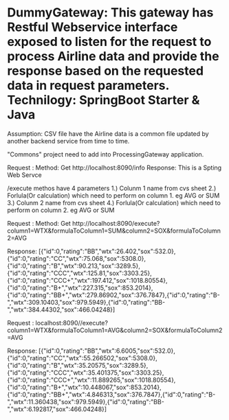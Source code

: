 # DummyGateway: This gateway has Restful Webservice interface exposed to listen for the request to process Airline data and provide the response based on the requested data in request parameters. Technilogy: SpringBoot Starter & Java

Assumption: CSV file have the Airline data is a common file updated by another backend service from time to time.

"Commons" project need to add into ProcessingGateway application.

Request : Method: Get http://localhost:8090/info Response: This is a Spting Web Servce

/execute methos have 4 parameters
1.) Colunm 1 name from cvs sheet
2.) Forlula(Or calculation) which need to perform on column 1. eg AVG or SUM
3.) Colunm 2 name from cvs sheet
4.) Forlula(Or calculation) which need to perform on column 2. eg AVG or SUM

Request : Method: Get http://localhost:8090/execute?column1=WTX&formulaToColumn1=SUM&column2=SOX&formulaToColumn2=AVG

Response: [{"id":0,"rating":"BB","wtx":26.402,"sox":532.0},{"id":0,"rating":"CC","wtx":75.068,"sox":5308.0},{"id":0,"rating":"B","wtx":90.213,"sox":3289.5},{"id":0,"rating":"CCC","wtx":125.81,"sox":3303.25},{"id":0,"rating":"CCC+","wtx":197.412,"sox":1018.80554},{"id":0,"rating":"B+","wtx":227.315,"sox":853.2014},{"id":0,"rating":"BB+","wtx":279.86902,"sox":376.7847},{"id":0,"rating":"B-","wtx":309.10403,"sox":979.5949},{"id":0,"rating":"BB-","wtx":384.44302,"sox":466.04248}]

Request : localhost:8090//execute?column1=WTX&formulaToColumn1=AVG&column2=SOX&formulaToColumn2=AVG 

Response: [{"id":0,"rating":"BB","wtx":6.6005,"sox":532.0},{"id":0,"rating":"CC","wtx":55.266502,"sox":5308.0},{"id":0,"rating":"B","wtx":35.20575,"sox":3289.5},{"id":0,"rating":"CCC","wtx":35.401375,"sox":3303.25},{"id":0,"rating":"CCC+","wtx":11.889265,"sox":1018.80554},{"id":0,"rating":"B+","wtx":10.448067,"sox":853.2014},{"id":0,"rating":"BB+","wtx":4.846313,"sox":376.7847},{"id":0,"rating":"B-","wtx":11.360438,"sox":979.5949},{"id":0,"rating":"BB-","wtx":6.192817,"sox":466.04248}]
